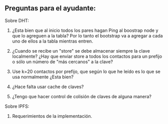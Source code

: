 ## Preguntas para el ayudante:

Sobre DHT:

1) ¿Esta bien que al inicio todos los pares hagan Ping al boostrap node y que lo agreguen a la tabla? Por lo tanto el bootstrap va a agregar a cada uno de ellos a la tabla mientras entren.

2) ¿Cuando se recibe un "store" se debe almacenar siempre la clave localmente? ¿Hay que enviar store a todos los contactos para un prefijo o sólo un número de "más cercanos" a la clave?

3) Use k=20 contactos por prefijo, que según lo que he leído es lo que se usa normalmente ¿Esta bien?

4) ¿Hace falta usar cache de claves?

5) ¿Tengo que hacer control de colisión de claves de alguna manera?

Sobre IPFS:

1) Requerimientos de la implementación.
